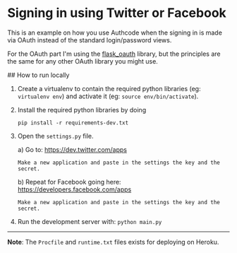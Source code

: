 
# Signing in using Twitter or Facebook

This is an example on how you use Authcode when the signing in is made via OAuth instead of the standard login/password views.

For the OAuth part I'm using the [flask_oauth](http://pythonhosted.org/Flask-OAuth/) library, but the principles are the same for any other OAuth library you might use.


## How to run locally

1. Create a virtualenv to contain the required python libraries (eg: `virtualenv env`)
   and activate it (eg: `source env/bin/activate`).

2. Install the required python libraries by doing

    `pip install -r requirements-dev.txt`

3. Open the `settings.py` file.

    a) Go to:  https://dev.twitter.com/apps

       Make a new application and paste in the settings the key and the secret.

    b) Repeat for Facebook going here:  https://developers.facebook.com/apps

       Make a new application and paste in the settings the key and the secret.

4. Run the development server with: `python main.py`

--------
**Note**:  The `Procfile` and `runtime.txt` files exists for deploying on Heroku.


